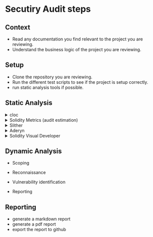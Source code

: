 # Secutiry Audit steps

## Context

- Read any documentation you find relevant to the project you are reviewing.
- Understand the business logic of the project you are reviewing.

## Setup

- Clone the repository you are reviewing.
- Run the different test scripts to see if the project is setup correctly.
- run static analysis tools if possible.

## Static Analysis

<details>
<summary>cloc</summary>

```bash
cloc .
OR
cloc ./src
```

</details>

<details>
<summary>Solidity Metrics (audit estimation)</summary>
It is however more useful to install solidity-metrics globally and call it from any directory:

```bash
npm install -g solidity-code-metrics
solidity-code-metrics myfile1.sol myfile2.sol
```

By default, the cli outputs to the console, you can however store the output in a file rather easily (both markdown and html are supported):

```bash
solidity-code-metrics myfile.sol > metrics.md
solidity-code-metrics myfile.sol --html > metrics.html
```

</details>

<details>
<summary>Slither</summary>
<h3>
Usage</h3>
<p>
Run Slither on a Hardhat/Foundry/Dapp/Brownie application:
</p>

```bash
slither .
```

This is the preferred option if your project has dependencies as Slither relies on the underlying compilation framework to compile source code.

However, you can run Slither on a single file that does not import dependencies:

```bash
slither tests/uninitialized.sol

```

</details>

<details>

<summary>Aderyn</summary>

</details>
  
<details>

<summary>Solidity Visual Developer</summary>

right click on the file or folder and select "Solidity: metrics"

</details>

## Dynamic Analysis

- Scoping

- Reconnaissance

- Vulnerability identification

- Reporting

## Reporting

- generate a markdown report
- generate a pdf report
- export the report to github
